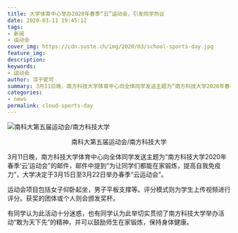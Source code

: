```yaml
---
title: 大学体育中心举办2020年春季“云”运动会，引发同学热议
date: 2020-03-11 19:45:12
tags:
- 新闻
- 运动会
cover_img: https://cdn.suste.ch/img/2020/03/school-sports-day.jpg
feature_img:
description:
keywords:
- 运动会
author: 淳于妮可
summary: 3月11日晚，南方科技大学体育中心向全体同学发送主题为“南方科技大学2020年春季‘云’运动会”的邮件。
categories:
- news
permalink: cloud-sports-day
---
```

![南科大第五届运动会/南方科技大学](https://cdn.suste.ch/img/2020/03/school-sports-day.jpg)
<center>南科大第五届运动会/南方科技大学</center>



3月11日晚，南方科技大学体育中心向全体同学发送主题为“南方科技大学2020年春季‘云’运动会”的邮件，邮件中提到“为让同学们都能在家锻炼，提高自我免疫力”，大学决定于3月15日至3月22日举办春季“云运动会”。

运动会项目包括女子仰卧起坐，男子平板支撑等。评分模式则为学生上传视频进行评分。获奖的团体或个人则会颁发奖杯。

有同学认为此活动十分迷惑，也有同学认为此举切实贯彻了南方科技大学举办活动“敢为天下先”的精神，并可以鼓励师生在家锻炼，保持身体健康。
